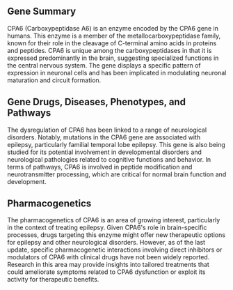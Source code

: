 ## Gene Summary
CPA6 (Carboxypeptidase A6) is an enzyme encoded by the CPA6 gene in humans. This enzyme is a member of the metallocarboxypeptidase family, known for their role in the cleavage of C-terminal amino acids in proteins and peptides. CPA6 is unique among the carboxypeptidases in that it is expressed predominantly in the brain, suggesting specialized functions in the central nervous system. The gene displays a specific pattern of expression in neuronal cells and has been implicated in modulating neuronal maturation and circuit formation.

## Gene Drugs, Diseases, Phenotypes, and Pathways
The dysregulation of CPA6 has been linked to a range of neurological disorders. Notably, mutations in the CPA6 gene are associated with epilepsy, particularly familial temporal lobe epilepsy. This gene is also being studied for its potential involvement in developmental disorders and neurological pathologies related to cognitive functions and behavior. In terms of pathways, CPA6 is involved in peptide modification and neurotransmitter processing, which are critical for normal brain function and development.

## Pharmacogenetics
The pharmacogenetics of CPA6 is an area of growing interest, particularly in the context of treating epilepsy. Given CPA6's role in brain-specific processes, drugs targeting this enzyme might offer new therapeutic options for epilepsy and other neurological disorders. However, as of the last update, specific pharmacogenetic interactions involving direct inhibitors or modulators of CPA6 with clinical drugs have not been widely reported. Research in this area may provide insights into tailored treatments that could ameliorate symptoms related to CPA6 dysfunction or exploit its activity for therapeutic benefits.